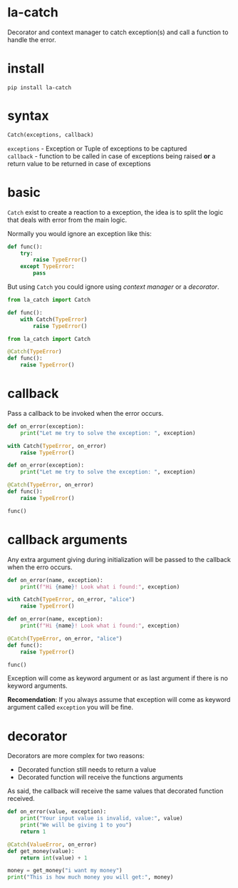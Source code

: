 # la-catch
Decorator and context manager to catch exception(s) and call a function to handle the error.  

# install
`pip install la-catch`  

# syntax
```python
Catch(exceptions, callback)
```
`exceptions` - Exception or Tuple of exceptions to be captured  
`callback` - function to be called in case of exceptions being raised **or** a return value to be returned in case of exceptions  

# basic
`Catch` exist to create a reaction to a exception, the idea is to split the logic that deals with error from the main logic.   

Normally you would ignore an exception like this:

```python
def func():
    try:
        raise TypeError()
    except TypeError:
        pass
```

But using `Catch` you could ignore using *context manager* or a *decorator*.  

```python
from la_catch import Catch

def func():
    with Catch(TypeError)
        raise TypeError()
```

```python
from la_catch import Catch

@Catch(TypeError)
def func():
    raise TypeError()
```

# callback
Pass a callback to be invoked when the error occurs.  

```python
def on_error(exception):
    print("Let me try to solve the exception: ", exception)

with Catch(TypeError, on_error)
    raise TypeError()
```

```python
def on_error(exception):
    print("Let me try to solve the exception: ", exception)

@Catch(TypeError, on_error)
def func():
    raise TypeError()

func()
```

# callback arguments
Any extra argument giving during initialization will be passed to the callback when the erro occurs.  

```python
def on_error(name, exception):
    print(f"Hi {name}! Look what i found:", exception)

with Catch(TypeError, on_error, "alice")
    raise TypeError()
```

```python
def on_error(name, exception):
    print(f"Hi {name}! Look what i found:", exception)

@Catch(TypeError, on_error, "alice")
def func():
    raise TypeError()

func()
```

Exception will come as keyword argument or as last argument if there is no keyword arguments.  

**Recomendation**: If you always assume that exception will come as keyword argument called `exception` you will be fine.  

# decorator
Decorators are more complex for two reasons:
- Decorated function still needs to return a value
- Decorated function will receive the functions arguments

As said, the callback will receive the same values that decorated function received.  

```python
def on_error(value, exception):
    print("Your input value is invalid, value:", value)
    print("We will be giving 1 to you")
    return 1

@Catch(ValueError, on_error)
def get_money(value):
    return int(value) + 1

money = get_money("i want my money")
print("This is how much money you will get:", money)
```